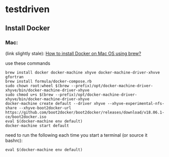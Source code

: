 # testdriven

## Install Docker 

### Mac:

(link slightly stale): [How to install Docker on Mac OS using brew?](https://pilsniak.com/how-to-install-docker-on-mac-os-using-brew/)

use these commands 

````
brew install docker docker-machine xhyve docker-machine-driver-xhvve gfortran
brew install formula/docker-compose.rb 
sudo chown root:wheel $(brew --prefix)/opt/docker-machine-driver-xhyve/bin/docker-machine-driver-xhyve
sudo chmod u+s $(brew --prefix)/opt/docker-machine-driver-xhyve/bin/docker-machine-driver-xhyve
docker-machine create default --driver xhyve --xhyve-experimental-nfs-share --xhyve-boot2docker-url https://github.com/boot2docker/boot2docker/releases/download/v18.06.1-ce/boot2docker.iso
eval $(docker-machine env default)
docker-machine start default
````

need to run the following each time you start a terminal (or source it bashrc):
````
eval $(docker-machine env default)
````

